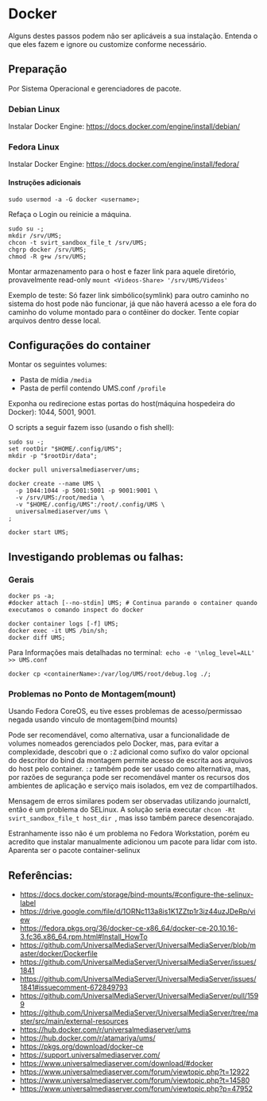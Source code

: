 # Docker

Alguns destes passos podem não ser aplicáveis a sua instalação. Entenda o que eles fazem e ignore ou customize conforme necessário.

## Preparação

Por Sistema Operacional e gerenciadores de pacote.

### Debian Linux

Instalar Docker Engine:  https://docs.docker.com/engine/install/debian/

### Fedora Linux

Instalar Docker Engine: https://docs.docker.com/engine/install/fedora/

#### Instruções adicionais

```
sudo usermod -a -G docker <username>;
```

Refaça o Login ou reinicie a máquina.

```
sudo su -;
mkdir /srv/UMS;
chcon -t svirt_sandbox_file_t /srv/UMS;
chgrp docker /srv/UMS;
chmod -R g+w /srv/UMS;
```

Montar armazenamento para o host e fazer link para aquele diretório, provavelmente read-only `mount <Videos-Share> '/srv/UMS/Videos'`

Exemplo de teste: Só fazer link simbólico(symlink) para outro caminho no sistema do host pode não funcionar, já que não haverá acesso a ele fora do caminho do volume montado para o contêiner do docker.  Tente copiar arquivos dentro desse local.

## Configurações do container

Montar os seguintes volumes:
- Pasta de mídia `/media`
- Pasta de perfil contendo UMS.conf `/profile`

Exponha ou redirecione estas portas do host(máquina hospedeira do Docker): 1044, 5001, 9001.

O scripts a seguir fazem isso (usando o fish shell):
```
sudo su -;
set rootDir "$HOME/.config/UMS";
mkdir -p "$rootDir/data";
​
docker pull universalmediaserver/ums;
​
docker create --name UMS \
  -p 1044:1044 -p 5001:5001 -p 9001:9001 \
  -v /srv/UMS:/root/media \
  -v "$HOME/.config/UMS":/root/.config/UMS \
  universalmediaserver/ums \
;
​
docker start UMS;
```

## Investigando problemas ou falhas:

### Gerais

```
docker ps -a;
#docker attach [--no-stdin] UMS; # Continua parando o container quando executamos o comando inspect do docker

docker container logs [-f] UMS;
docker exec -it UMS /bin/sh;
docker diff UMS;
```

Para Informações mais detalhadas no terminal:` echo -e '\nlog_level=ALL' >> UMS.conf`

```
docker cp <containerName>:/var/log/UMS/root/debug.log ./;
```

### Problemas no Ponto de Montagem(mount)

Usando Fedora CoreOS, eu tive esses problemas de acesso/permissao negada usando vinculo de montagem(bind mounts)

Pode ser recomendável, como alternativa, usar a funcionalidade de volumes nomeados gerenciados pelo Docker, mas, para evitar a complexidade, descobri que o `:Z` adicional como sufixo do valor opcional do descritor do bind da montagem permite acesso de escrita aos arquivos do host pelo container. `:z` também pode ser usado como alternativa, mas, por razões de segurança pode ser recomendável manter os recursos dos ambientes de aplicação e serviço mais isolados, em vez de compartilhados.

Mensagem de erros similares podem ser observadas utilizando journalctl, então é um problema do SELinux. A solução seria executar  `chcon -Rt svirt_sandbox_file_t host_dir `, mas isso também parece desencorajado.

Estranhamente isso não é um problema no Fedora Workstation, porém eu acredito que instalar manualmente adicionou um pacote para lidar com isto. Aparenta ser o pacote container-selinux

## Referências:

- https://docs.docker.com/storage/bind-mounts/#configure-the-selinux-label
- https://drive.google.com/file/d/1ORNc113a8is1K1ZZtp1r3iz44uzJDeRp/view
- https://fedora.pkgs.org/36/docker-ce-x86_64/docker-ce-20.10.16-3.fc36.x86_64.rpm.html#Install_HowTo
- https://github.com/UniversalMediaServer/UniversalMediaServer/blob/master/docker/Dockerfile
- https://github.com/UniversalMediaServer/UniversalMediaServer/issues/1841
- https://github.com/UniversalMediaServer/UniversalMediaServer/issues/1841#issuecomment-672849793
- https://github.com/UniversalMediaServer/UniversalMediaServer/pull/1599
- https://github.com/UniversalMediaServer/UniversalMediaServer/tree/master/src/main/external-resources
- https://hub.docker.com/r/universalmediaserver/ums
- https://hub.docker.com/r/atamariya/ums/
- https://pkgs.org/download/docker-ce
- https://support.universalmediaserver.com/
- https://www.universalmediaserver.com/download/#docker
- https://www.universalmediaserver.com/forum/viewtopic.php?t=12922
- https://www.universalmediaserver.com/forum/viewtopic.php?t=14580
- https://www.universalmediaserver.com/forum/viewtopic.php?p=47952
